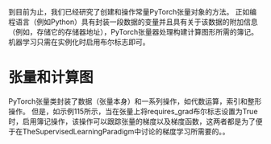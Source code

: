 到目前为止，我们已经研究了创建和操作常量PyTorch张量对象的方法。 正如编程语言（例如Python）具有封装一段数据的变量并且具有关于该数据的附加信息（例如，存储它的存储器地址），PyTorch张量器处理构建计算图形所需的簿记。 机器学习只需在实例化时启用布尔标志即可。

# 张量和计算图
PyTorch张量类封装了数据（张量本身）和一系列操作，如代数运算，索引和整形操作。 但是，如示例115所示，当在张量上将requires_grad布尔标志设置为True时，启用簿记操作，该操作可以跟踪张量的梯度以及梯度函数，这两者都是为了便于在TheSupervisedLearningParadigm中讨论的梯度学习所需要的。。
